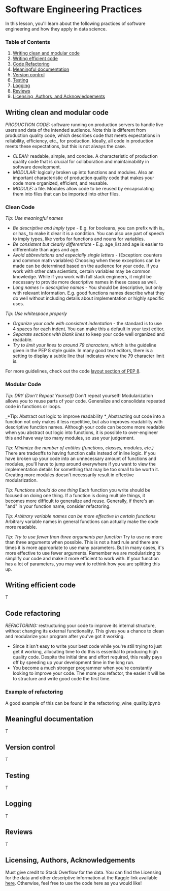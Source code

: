 # Software Engineering Practices

In this lesson, you'll learn about the following practices of software engineering and how they apply in data science.

### Table of Contents

1. [Writing clean and modular code](#clean_modular)
2. [Writing efficient code](#efficient)
3. [Code Refactoring](#refact)
4. [Meaningful documentation](#doc)
5. [Version control](#version)
6. [Testing](#test)
7. [Logging](#log)
8. [Reviews](#review)
9. [Licensing, Authors, and Acknowledgements](#licensing)

## Writing clean and modular code <a name="clean_modular"></a>

*PRODUCTION CODE:* software running on production servers to handle live users and data of the intended audience. Note this is different from production quality code, which describes code that meets expectations in reliability, efficiency, etc., for production. Ideally, all code in production meets these expectations, but this is not always the case.
- *CLEAN:* readable, simple, and concise. A characteristic of production quality code that is crucial for collaboration and maintainability in software development.
- *MODULAR:* logically broken up into functions and modules. Also an important characteristic of production quality code that makes your code more organized, efficient, and reusable.
- *MODULE:* a file. Modules allow code to be reused by encapsulating them into files that can be imported into other files.

### Clean Code
_*Tip: Use meaningful names*_
- _Be descriptive and imply type_ - E.g. for booleans, you can prefix with is_ or has_ to make it clear it is a condition. You can also use part of speech to imply types, like verbs for functions and nouns for variables.
- _Be consistent but clearly differentiate_ - E.g. age_list and age is easier to differentiate than ages and age.
- _Avoid abbreviations and especially single letters_ - (Exception: counters and common math variables) Choosing when these exceptions can be made can be determined based on the audience for your code. If you work with other data scientists, certain variables may be common knowledge. While if you work with full stack engineers, it might be necessary to provide more descriptive names in these cases as well.
- _Long names != descriptive names_ - You should be descriptive, but only with relevant information. E.g. good functions names describe what they do well without including details about implementation or highly specific uses.

_*Tip: Use whitespace properly*_
- _Organize your code with consistent indentation_ - the standard is to use 4 spaces for each indent. You can make this a default in your text editor.
- _Separate sections with blank lines_ to keep your code well organized and readable.
- _Try to limit your lines to around 79 characters_, which is the guideline given in the PEP 8 style guide. In many good text editors, there is a setting to display a subtle line that indicates where the 79 character limit is.

For more guidelines, check out the code [layout section of PEP 8](https://www.python.org/dev/peps/pep-0008/?#code-lay-out).

### Modular Code
_*Tip: DRY (Don't Repeat Yourself)*_
Don't repeat yourself! Modularization allows you to reuse parts of your code. Generalize and consolidate repeated code in functions or loops.

_*Tip: Abstract out logic to improve readability
*_Abstracting out code into a function not only makes it less repetitive, but also improves readability with descriptive function names. Although your code can become more readable when you abstract out logic into functions, it is possible to over-engineer this and have way too many modules, so use your judgement.

_*Tip: Minimize the number of entities (functions, classes, modules, etc.)*_
There are tradeoffs to having function calls instead of inline logic. If you have broken up your code into an unnecessary amount of functions and modules, you'll have to jump around everywhere if you want to view the implementation details for something that may be too small to be worth it. Creating more modules doesn't necessarily result in effective modularization.

_*Tip: Functions should do one thing*_
Each function you write should be focused on doing one thing. If a function is doing multiple things, it becomes more difficult to generalize and reuse. Generally, if there's an "and" in your function name, consider refactoring.

_*Tip: Arbitrary variable names can be more effective in certain functions*_
Arbitrary variable names in general functions can actually make the code more readable.

_*Tip: Try to use fewer than three arguments per function*_
Try to use no more than three arguments when possible. This is not a hard rule and there are times it is more appropriate to use many parameters. But in many cases, it's more effective to use fewer arguments. Remember we are modularizing to simplify our code and make it more efficient to work with. If your function has a lot of parameters, you may want to rethink how you are splitting this up.

## Writing efficient code <a name="efficient"></a>

T

## Code refactoring <a name="refact"></a>

*REFACTORING:* restructuring your code to improve its internal structure, without changing its external functionality. This gives you a chance to clean and modularize your program after you've got it working.
- Since it isn't easy to write your best code while you're still trying to just get it working, allocating time to do this is essential to producing high quality code. Despite the initial time and effort required, this really pays off by speeding up your development time in the long run.
- You become a much stronger programmer when you're constantly looking to improve your code. The more you refactor, the easier it will be to structure and write good code the first time.

### Example of refactoring
A good example of this can be found in the refactoring_wine_quality.ipynb

## Meaningful documentation <a name="doc"></a>

T

## Version control <a name="version"></a>

T

## Testing <a name="test"></a>

T

## Logging <a name="log"></a>

T

## Reviews <a name="review"></a>

T

## Licensing, Authors, Acknowledgements<a name="licensing"></a>

Must give credit to Stack Overflow for the data.  You can find the Licensing for the data and other descriptive information at the Kaggle link available [here](https://www.kaggle.com/stackoverflow/so-survey-2017/data).  Otherwise, feel free to use the code here as you would like! 


